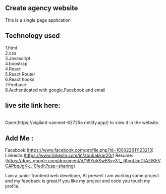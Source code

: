 
## Create agency website

This is a single page application


## Technology used
1.html <br/>
2.css<br />
3.Javascript<br/>
4.boostrap<br />
4.React<br />
5.React Router<br />
6.React hooks<br />
7.Firebase<br />
8.Authenticated with google,Facebook and email 
    

## live site link here:
<br />
Open(https://vigilant-sammet-62725e.netlify.app/) to view it in the website.


## Add Me :
Facebook:(https://www.facebook.com/profile.php?id=100022611123213)
Linkedin:(https://www.linkedin.com/in/abubakkar20/)
Resume:(https://docs.google.com/document/d/1j9YplrSwESvy3T_jIKoqL5oDtAZtKEVCAPbqJgKk_-0/edit?usp=sharing)


I am a junior frontend web developer, At present i am working some project and my feedback is great.If you like my project and code you touch my profile.

<!-- 
### `npm run build`

Builds the app for production to the `build` folder.<br />
It correctly bundles React in production mode and optimizes the build for the best performance.

The build is minified and the filenames include the hashes.<br />
Your app is ready to be deployed!

See the section about [deployment](https://facebook.github.io/create-react-app/docs/deployment) for more information.

### `npm run eject`

**Note: this is a one-way operation. Once you `eject`, you can’t go back!**

If you aren’t satisfied with the build tool and configuration choices, you can `eject` at any time. This command will remove the single build dependency from your project.

Instead, it will copy all the configuration files and the transitive dependencies (webpack, Babel, ESLint, etc) right into your project so you have full control over them. All of the commands except `eject` will still work, but they will point to the copied scripts so you can tweak them. At this point you’re on your own.

You don’t have to ever use `eject`. The curated feature set is suitable for small and middle deployments, and you shouldn’t feel obligated to use this feature. However we understand that this tool wouldn’t be useful if you couldn’t customize it when you are ready for it.

## Learn More

You can learn more in the [Create React App documentation](https://facebook.github.io/create-react-app/docs/getting-started).

To learn React, check out the [React documentation](https://reactjs.org/).

### Code Splitting

This section has moved here: https://facebook.github.io/create-react-app/docs/code-splitting

### Analyzing the Bundle Size

This section has moved here: https://facebook.github.io/create-react-app/docs/analyzing-the-bundle-size

### Making a Progressive Web App

This section has moved here: https://facebook.github.io/create-react-app/docs/making-a-progressive-web-app

### Advanced Configuration

This section has moved here: https://facebook.github.io/create-react-app/docs/advanced-configuration

### Deployment

This section has moved here: https://facebook.github.io/create-react-app/docs/deployment

### `npm run build` fails to minify

This section has moved here: https://facebook.github.io/create-react-app/docs/troubleshooting#npm-run-build-fails-to-minify -->
